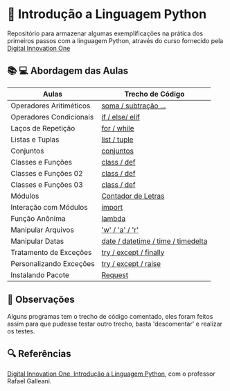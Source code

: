 
# 🐍 Introdução a Linguagem Python

Repositório para armazenar algumas exemplificações na prática dos primeiros passos com a linguagem Python, através do curso fornecido pela [Digital Innovation One](https://web.dio.me/home)

## 📚 💻 Abordagem das Aulas

| Aulas  | Trecho de Código |
|--------|---------|
| Operadores Aritiméticos | [ soma / subtração ... ](https://github.com/igmatt/fundamentosEmPython/blob/main/operadoresAritimeticos.py)|
| Operadores Condicionais | [ if / else/ elif ](https://github.com/igmatt/fundamentosEmPython/blob/main/operadoresCondicionais.py) |
| Laços de Repetição | [ for / while ](https://github.com/igmatt/fundamentosEmPython/blob/main/lacosDeRepeticao.py) |
| Listas e Tuplas | [ list / tuple ](https://github.com/igmatt/fundamentosEmPython/blob/main/listasTuplas.py) |
| Conjuntos | [ conjuntos ](https://github.com/igmatt/fundamentosEmPython/blob/main/conjuntos.py) |
| Classes e Funções | [ class / def ](https://github.com/igmatt/fundamentosEmPython/blob/main/classeCalculadora.py) |
| Classes e Funções 02 | [ class / def ](https://github.com/igmatt/fundamentosEmPython/blob/main/classeCalculadora1.py) |
| Classes e Funções 03 | [ class / def ](https://github.com/igmatt/fundamentosEmPython/blob/main/classeTelevisao.py) |
| Módulos | [ Contador de Letras](https://github.com/igmatt/fundamentosEmPython/blob/main/modulosContadorLetras.py) |
| Interação com Módulos | [ import ](https://github.com/igmatt/fundamentosEmPython/blob/main/modulosInteracao.py) |
| Função Anônima | [ lambda ](https://github.com/igmatt/fundamentosEmPython/blob/main/lambda.py) |
| Manipular Arquivos | [ 'w' / 'a' / 'r' ](https://github.com/igmatt/fundamentosEmPython/blob/main/manipularArquivos.py) |
| Manipular Datas | [ date / datetime / time / timedelta](https://github.com/igmatt/fundamentosEmPython/blob/main/manipularData.py) |
| Tratamento de Exceções | [ try / except / finally ](https://github.com/igmatt/fundamentosEmPython/blob/main/tratamentoExcecoes.py) |
| Personalizando Exceções | [ try / except / raise ](https://github.com/igmatt/fundamentosEmPython/blob/main/personalizarExcecao.py) |
| Instalando Pacote | [ Request ](https://github.com/igmatt/fundamentosEmPython/blob/main/pacotes.py) |

## 🧐 Observações

Alguns programas tem o trecho de código comentado, eles foram feitos assim para que pudesse testar outro trecho, basta 'descomentar' e realizar os testes.


## 🔍 Referências
[Digital Innovation One, Introdução a Linguagem Python](https://web.dio.me/course/introducao-a-programacao-com-python/learning/1a4f5956-fe77-4e5a-bc3a-5364e06b5c79), com o professor Rafael Galleani.
